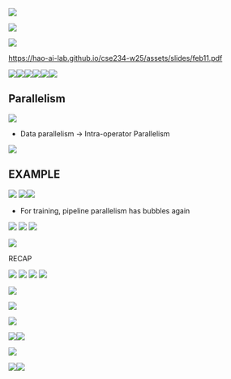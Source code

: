 
![](attachments/407562d281bb5dc39094d5b032a16a38_MD5.jpeg)


![](attachments/f2049466bbde92d5df7d2a8a25d37c07_MD5.jpeg)

![](attachments/e5737b88863f99c13f70f03335e88bab_MD5.jpeg)

https://hao-ai-lab.github.io/cse234-w25/assets/slides/feb11.pdf


![](attachments/8e590691c847445f3da7e87e24cf017b_MD5.jpeg)![](attachments/8e11e343935790f7062184ef0e482f81_MD5.jpeg)![](attachments/ba09ccbf85a5b8bcabb1b1f90766a65a_MD5.jpeg)![](attachments/17a4da42d0e5a2b6f08998074947a2e9_MD5.jpeg)![](attachments/320c0acc21b7634a79b27077113c32b6_MD5.jpeg)![](attachments/74c1119e05aa09557fbaca0aefd455aa_MD5.jpeg)

## Parallelism

![](attachments/c4f1edd6ccb66399ac340503de577c07_MD5.jpeg)

- Data parallelism -> Intra-operator Parallelism


![](attachments/83c8762b766551075a78aa5a9e9fcb8b_MD5.jpeg)


## EXAMPLE

![](attachments/cafa2eb2c6eb250383703c82b80f6536_MD5.jpeg)
![](attachments/c9b389fc4ec860cb46ce68387b279259_MD5.jpeg)![](attachments/e0c2a3883426626c9eb0dd0e0b304ee3_MD5.jpeg)

- For training, pipeline parallelism has bubbles again

![](attachments/e70e658d3b5f620219cfd61933d0ad8f_MD5.jpeg)
![](attachments/3112acf308b7d02cd7fd9fb06aacceea_MD5.jpeg)
![](attachments/119fe669b3a3b0029827b567c7b3512f_MD5.jpeg)

![](attachments/24da459eb2e1a61d76b525392256ae58_MD5.jpeg)


RECAP

![](attachments/ab65c6ff9d1b1420842ef546b0b4b7e6_MD5.jpeg)
![](attachments/5ed8a0839a597d5b026fa12b91883c6e_MD5.jpeg)
![](attachments/27b1d5159d51f37a314f30792c6c9816_MD5.jpeg)
![](attachments/163c3bd6967864c4c8f52c84424fc240_MD5.jpeg)

![](attachments/b26bb9554b4ca778e42595252a477a0a_MD5.jpeg)

![](attachments/8b8c88b087678f24d42610861e97bcbc_MD5.jpeg)

![](attachments/801db9a933b5f205b28e18c14f2d774e_MD5.jpeg)


![](attachments/810a9eb84b7ebddb74473f9656e2819c_MD5.jpeg)![](attachments/6ab3b340ce497fc3c3082b319145e41f_MD5.jpeg)


![](attachments/b0d71030815c30291db47b669524f8c4_MD5.jpeg)

![](attachments/20a04ed0aab5e10d52c88289c4b6bd25_MD5.jpeg)![](attachments/f5677afd57de684879d95e09c81eaace_MD5.jpeg)